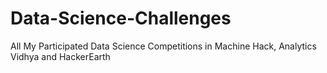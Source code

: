 # Data-Science-Challenges
All My Participated Data Science Competitions in Machine Hack, Analytics Vidhya and HackerEarth
